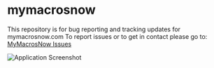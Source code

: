 # mymacrosnow
This repository is for bug reporting and tracking updates for mymacrosnow.com
To report issues or to get in contact please go to: [MyMacrosNow Issues](https://github.com/brh55/mymacrosnow/issues)

![Application Screenshot](https://cloud.githubusercontent.com/assets/6020066/13309912/1aa04c14-db4f-11e5-9dac-dcc0f7828963.png)
